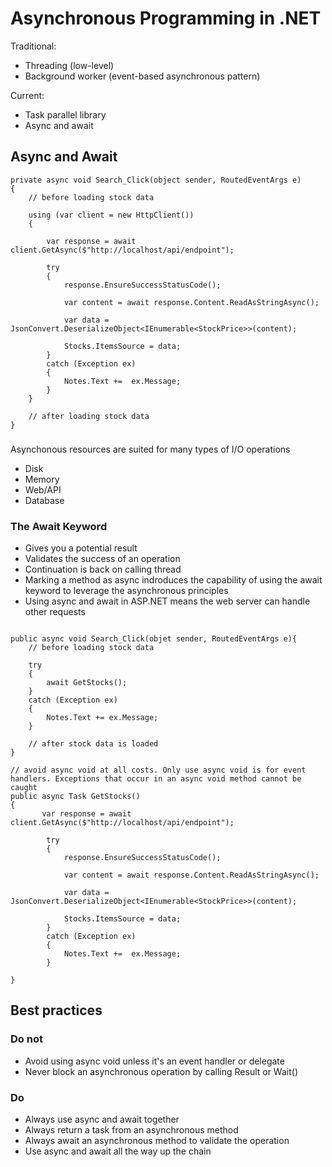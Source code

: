 # Asynchronous Programming in .NET

Traditional:
- Threading (low-level)
- Background worker (event-based asynchronous pattern)

Current:
- Task parallel library
- Async and await

## Async and Await

~~~
private async void Search_Click(object sender, RoutedEventArgs e)
{
    // before loading stock data

    using (var client = new HttpClient())
    {
            
        var response = await client.GetAsync($"http://localhost/api/endpoint");

        try
        {
            response.EnsureSuccessStatusCode();

            var content = await response.Content.ReadAsStringAsync();

            var data = JsonConvert.DeserializeObject<IEnumerable<StockPrice>>(content);

            Stocks.ItemsSource = data;      
        }
        catch (Exception ex)
        {
            Notes.Text +=  ex.Message;
        }     
    }

    // after loading stock data
}
~~~

### 

Asynchonous resources are suited for many types of I/O operations
- Disk
- Memory
- Web/API
- Database

### The Await Keyword
- Gives you a potential result
- Validates the success of an operation
- Continuation is back on calling thread
- Marking a method as async indroduces the capability of using the await keyword to leverage the asynchronous principles
- Using async and await in ASP.NET means the web server can handle other requests

~~~

public async void Search_Click(objet sender, RoutedEventArgs e){
    // before loading stock data

    try
    {
        await GetStocks();
    }
    catch (Exception ex)
    {
        Notes.Text += ex.Message;
    }

    // after stock data is loaded
}

// avoid async void at all costs. Only use async void is for event handlers. Exceptions that occur in an async void method cannot be caught
public async Task GetStocks()
{
       var response = await client.GetAsync($"http://localhost/api/endpoint");

        try
        {
            response.EnsureSuccessStatusCode();

            var content = await response.Content.ReadAsStringAsync();

            var data = JsonConvert.DeserializeObject<IEnumerable<StockPrice>>(content);

            Stocks.ItemsSource = data;      
        }
        catch (Exception ex)
        {
            Notes.Text +=  ex.Message;
        }     

}
~~~

## Best practices

### Do not
- Avoid using async void unless it's an event handler or delegate
- Never block an asynchronous operation by calling Result or Wait()

### Do
- Always use async and await together
- Always return a task from an asynchronous method
- Always await an asynchronous method to validate the operation
- Use async and await all the way up the chain


